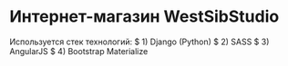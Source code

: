# Интернет-магазин WestSibStudio

Используется стек технологий:
$ 1) Django (Python)
$ 2) SASS
$ 3) AngularJS
$ 4) Bootstrap Materialize



